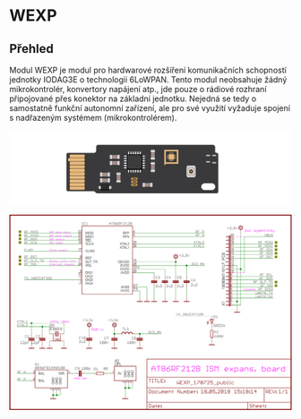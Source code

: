 # WEXP

## Přehled

Modul WEXP je modul pro hardwarové rozšíření komunikačních schopností jednotky IODAG3E o technologii 6LoWPAN. Tento modul neobsahuje žádný mikrokontrolér, konvertory napájení atp., jde pouze o rádiové rozhraní připojované přes konektor na základní jednotku. Nejedná se tedy o samostatně funkční autonomní zařízení, ale pro své využití vyžaduje spojení s nadřazeným systémem \(mikrokontrolérem\).

![](../../../.gitbook/assets/wexp_detail_small.png)



![Sch&#xE9;ma WEXP modulu obsahuje pouze RF transceiver, ant&#xE9;nn&#xED; obvod a nezbytn&#xE9; pasivn&#xED; sou&#x10D;&#xE1;stky.](../../../.gitbook/assets/wexp_170725_public.png)

